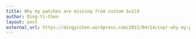 ```yaml
---
title: Why my patches are missing from custom build
author: Ding-Yi-Chen
layout: post
external_url: https://dingyichen.wordpress.com/2022/04/14/copr-why-my-patches-are-missing-from-custom-build/
---
```

